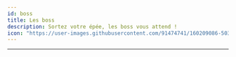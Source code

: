 ```yaml
---
id: boss
title: Les boss
description: Sortez votre épée, les boss vous attend !
icon: "https://user-images.githubusercontent.com/91474741/160209086-5033f678-29a0-469a-a893-dd865e536b29.png"
---
```

___